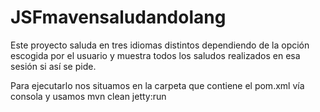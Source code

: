 # JSFmavensaludandolang

Este proyecto saluda en tres idiomas distintos dependiendo de la opción escogida por el usuario 
y muestra todos los saludos realizados en esa sesión si así se pide.

Para ejecutarlo nos situamos en la carpeta que contiene el pom.xml vía consola y usamos
mvn clean jetty:run

